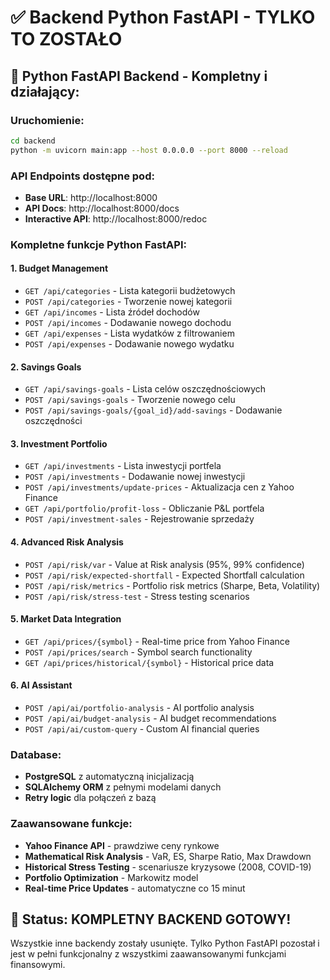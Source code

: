 # ✅ Backend Python FastAPI - TYLKO TO ZOSTAŁO

## 🚀 Python FastAPI Backend - Kompletny i działający:

### Uruchomienie:
```bash
cd backend
python -m uvicorn main:app --host 0.0.0.0 --port 8000 --reload
```

### API Endpoints dostępne pod:
- **Base URL**: http://localhost:8000
- **API Docs**: http://localhost:8000/docs
- **Interactive API**: http://localhost:8000/redoc

### Kompletne funkcje Python FastAPI:

#### 1. Budget Management
- `GET /api/categories` - Lista kategorii budżetowych
- `POST /api/categories` - Tworzenie nowej kategorii
- `GET /api/incomes` - Lista źródeł dochodów
- `POST /api/incomes` - Dodawanie nowego dochodu
- `GET /api/expenses` - Lista wydatków z filtrowaniem
- `POST /api/expenses` - Dodawanie nowego wydatku

#### 2. Savings Goals
- `GET /api/savings-goals` - Lista celów oszczędnościowych
- `POST /api/savings-goals` - Tworzenie nowego celu
- `POST /api/savings-goals/{goal_id}/add-savings` - Dodawanie oszczędności

#### 3. Investment Portfolio
- `GET /api/investments` - Lista inwestycji portfela
- `POST /api/investments` - Dodawanie nowej inwestycji
- `POST /api/investments/update-prices` - Aktualizacja cen z Yahoo Finance
- `GET /api/portfolio/profit-loss` - Obliczanie P&L portfela
- `POST /api/investment-sales` - Rejestrowanie sprzedaży

#### 4. Advanced Risk Analysis
- `POST /api/risk/var` - Value at Risk analysis (95%, 99% confidence)
- `POST /api/risk/expected-shortfall` - Expected Shortfall calculation
- `POST /api/risk/metrics` - Portfolio risk metrics (Sharpe, Beta, Volatility)
- `POST /api/risk/stress-test` - Stress testing scenarios

#### 5. Market Data Integration
- `GET /api/prices/{symbol}` - Real-time price from Yahoo Finance
- `POST /api/prices/search` - Symbol search functionality
- `GET /api/prices/historical/{symbol}` - Historical price data

#### 6. AI Assistant
- `POST /api/ai/portfolio-analysis` - AI portfolio analysis
- `POST /api/ai/budget-analysis` - AI budget recommendations
- `POST /api/ai/custom-query` - Custom AI financial queries

### Database:
- **PostgreSQL** z automatyczną inicjalizacją
- **SQLAlchemy ORM** z pełnymi modelami danych
- **Retry logic** dla połączeń z bazą

### Zaawansowane funkcje:
- **Yahoo Finance API** - prawdziwe ceny rynkowe
- **Mathematical Risk Analysis** - VaR, ES, Sharpe Ratio, Max Drawdown
- **Historical Stress Testing** - scenariusze kryzysowe (2008, COVID-19)
- **Portfolio Optimization** - Markowitz model
- **Real-time Price Updates** - automatyczne co 15 minut

## 🎯 Status: **KOMPLETNY BACKEND GOTOWY!**

Wszystkie inne backendy zostały usunięte. Tylko Python FastAPI pozostał i jest w pełni funkcjonalny z wszystkimi zaawansowanymi funkcjami finansowymi.